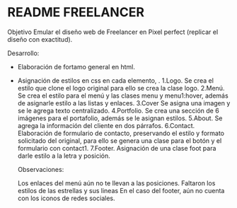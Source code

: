 # README FREELANCER

Objetivo
Emular el diseño web de Freelancer en Pixel perfect (replicar el diseño con exactitud).

Desarrollo:
- Elaboración de fortamo general en html.
- Asignación de estilos en css en cada elemento, .
  1.Logo. Se crea el estilo que clone el logo original para ello se crea la clase logo. 
  2.Menú. Se crea el estilo para el menú y las clases menu y menu1:hover, además de asignarle estilo a las listas y enlaces. 
  3.Cover Se asigna una imagen y se le agrega texto centralizado.
  4.Portfolio. Se crea una sección de 6 imágenes para el portafolio, además se le asignan estilos.
  5.About.  Se agrega la información del cliente en dos párrafos.
  6.Contact. Elaboración de formulario de contacto, preservando el estilo y formato solicitado del original, para ello se genera una clase para el botón y el formulario con contact1. 
  7.Footer. Asignación de una clase foot para darle estilo a la letra y posición.

  Observaciones:

  Los enlaces del menú aún no te llevan a las posiciones.
  Faltaron los estilos de las estrellas y sus lineas
  En el caso del footer, aún no cuenta con los iconos de redes sociales.

   


